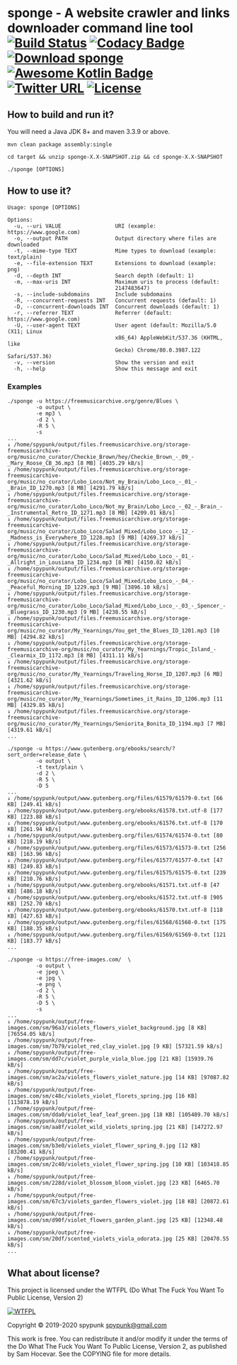 sponge - A website crawler and links downloader command line tool [![Build Status](https://travis-ci.org/spypunk/sponge.svg?branch=master)](https://travis-ci.org/spypunk/sponge) [![Codacy Badge](https://api.codacy.com/project/badge/Grade/d82ffffb736c4d82858a63385a6f900a)](https://www.codacy.com/manual/spypunk/sponge?utm_source=github.com&amp;utm_medium=referral&amp;utm_content=spypunk/sponge&amp;utm_campaign=Badge_Grade) [![Download sponge](https://img.shields.io/sourceforge/dt/spypunk-sponge.svg)](https://sourceforge.net/projects/spypunk-sponge/files/latest/download) [![Awesome Kotlin Badge](https://kotlin.link/awesome-kotlin.svg)](https://github.com/KotlinBy/awesome-kotlin) [![Twitter URL](https://img.shields.io/twitter/url/https/twitter.com/fold_left.svg?style=social&label=Follow)](https://twitter.com/spypunkk) [![License](http://www.wtfpl.net/wp-content/uploads/2012/12/wtfpl-badge-4.png)](http://www.wtfpl.net/)
===
## How to build and run it?
You will need a Java JDK 8+ and maven 3.3.9 or above.
~~~
mvn clean package assembly:single

cd target && unzip sponge-X.X-SNAPSHOT.zip && cd sponge-X.X-SNAPSHOT

./sponge [OPTIONS]
~~~
## How to use it?
~~~
Usage: sponge [OPTIONS]

Options:
  -u, --uri VALUE                 URI (example: https://www.google.com)
  -o, --output PATH               Output directory where files are downloaded
  -t, --mime-type TEXT            Mime types to download (example: text/plain)
  -e, --file-extension TEXT       Extensions to download (example: png)
  -d, --depth INT                 Search depth (default: 1)
  -m, --max-uris INT              Maximum uris to process (default:
                                  2147483647)
  -s, --include-subdomains        Include subdomains
  -R, --concurrent-requests INT   Concurrent requests (default: 1)
  -D, --concurrent-downloads INT  Concurrent downloads (default: 1)
  -r, --referrer TEXT             Referrer (default: https://www.google.com)
  -U, --user-agent TEXT           User agent (default: Mozilla/5.0 (X11; Linux
                                  x86_64) AppleWebKit/537.36 (KHTML, like
                                  Gecko) Chrome/80.0.3987.122 Safari/537.36)
  -v, --version                   Show the version and exit
  -h, --help                      Show this message and exit
~~~
### Examples
~~~
./sponge -u https://freemusicarchive.org/genre/Blues \
         -o output \
         -e mp3 \
         -d 2 \
         -R 5 \
         -s
...
↓ /home/spypunk/output/files.freemusicarchive.org/storage-freemusicarchive-org/music/no_curator/Checkie_Brown/hey/Checkie_Brown_-_09_-_Mary_Roose_CB_36.mp3 [8 MB] [4035.29 kB/s]
↓ /home/spypunk/output/files.freemusicarchive.org/storage-freemusicarchive-org/music/no_curator/Lobo_Loco/Not_my_Brain/Lobo_Loco_-_01_-_Brain_ID_1270.mp3 [8 MB] [4291.79 kB/s]
↓ /home/spypunk/output/files.freemusicarchive.org/storage-freemusicarchive-org/music/no_curator/Lobo_Loco/Not_my_Brain/Lobo_Loco_-_02_-_Brain_-_Instrumental_Retro_ID_1271.mp3 [8 MB] [4209.01 kB/s]
↓ /home/spypunk/output/files.freemusicarchive.org/storage-freemusicarchive-org/music/no_curator/Lobo_Loco/Salad_Mixed/Lobo_Loco_-_12_-_Madness_is_Everywhere_ID_1228.mp3 [9 MB] [4269.37 kB/s]
↓ /home/spypunk/output/files.freemusicarchive.org/storage-freemusicarchive-org/music/no_curator/Lobo_Loco/Salad_Mixed/Lobo_Loco_-_01_-_Allright_in_Lousiana_ID_1234.mp3 [8 MB] [4150.02 kB/s]
↓ /home/spypunk/output/files.freemusicarchive.org/storage-freemusicarchive-org/music/no_curator/Lobo_Loco/Salad_Mixed/Lobo_Loco_-_04_-_Peaceful_Morning_ID_1229.mp3 [9 MB] [3896.10 kB/s]
↓ /home/spypunk/output/files.freemusicarchive.org/storage-freemusicarchive-org/music/no_curator/Lobo_Loco/Salad_Mixed/Lobo_Loco_-_03_-_Spencer_-_Bluegrass_ID_1230.mp3 [9 MB] [4238.55 kB/s]
↓ /home/spypunk/output/files.freemusicarchive.org/storage-freemusicarchive-org/music/no_curator/My_Yearnings/You_get_the_Blues_ID_1201.mp3 [10 MB] [4294.82 kB/s]
↓ /home/spypunk/output/files.freemusicarchive.org/storage-freemusicarchive-org/music/no_curator/My_Yearnings/Tropic_Island_-_Clearmix_ID_1172.mp3 [8 MB] [4311.11 kB/s]
↓ /home/spypunk/output/files.freemusicarchive.org/storage-freemusicarchive-org/music/no_curator/My_Yearnings/Traveling_Horse_ID_1207.mp3 [6 MB] [4321.62 kB/s]
↓ /home/spypunk/output/files.freemusicarchive.org/storage-freemusicarchive-org/music/no_curator/My_Yearnings/Sometimes_it_Rains_ID_1206.mp3 [11 MB] [4329.85 kB/s]
↓ /home/spypunk/output/files.freemusicarchive.org/storage-freemusicarchive-org/music/no_curator/My_Yearnings/Seniorita_Bonita_ID_1194.mp3 [7 MB] [4319.61 kB/s]
...
~~~
~~~
./sponge -u https://www.gutenberg.org/ebooks/search/?sort_order=release_date \
         -o output \
         -t text/plain \
         -d 2 \
         -R 5 \
         -D 5
...
↓ /home/spypunk/output/www.gutenberg.org/files/61579/61579-0.txt [66 KB] [249.41 kB/s]
↓ /home/spypunk/output/www.gutenberg.org/ebooks/61578.txt.utf-8 [177 KB] [223.88 kB/s]
↓ /home/spypunk/output/www.gutenberg.org/ebooks/61576.txt.utf-8 [170 KB] [261.94 kB/s]
↓ /home/spypunk/output/www.gutenberg.org/files/61574/61574-0.txt [80 KB] [218.19 kB/s]
↓ /home/spypunk/output/www.gutenberg.org/files/61573/61573-0.txt [256 KB] [163.96 kB/s]
↓ /home/spypunk/output/www.gutenberg.org/files/61577/61577-0.txt [47 KB] [249.83 kB/s]
↓ /home/spypunk/output/www.gutenberg.org/files/61575/61575-0.txt [239 KB] [210.76 kB/s]
↓ /home/spypunk/output/www.gutenberg.org/ebooks/61571.txt.utf-8 [47 KB] [486.18 kB/s]
↓ /home/spypunk/output/www.gutenberg.org/ebooks/61572.txt.utf-8 [905 KB] [252.70 kB/s]
↓ /home/spypunk/output/www.gutenberg.org/ebooks/61570.txt.utf-8 [118 KB] [427.63 kB/s]
↓ /home/spypunk/output/www.gutenberg.org/files/61568/61568-0.txt [175 KB] [188.35 kB/s]
↓ /home/spypunk/output/www.gutenberg.org/files/61569/61569-0.txt [121 KB] [183.77 kB/s]
...
~~~
~~~
./sponge -u https://free-images.com/  \
         -o output \
         -e jpeg \
         -e jpg \
         -e png \
         -d 2 \
         -R 5 \
         -D 5 \
         -s
...
↓ /home/spypunk/output/free-images.com/sm/96a3/violets_flowers_violet_background.jpg [8 KB] [76554.05 kB/s]
↓ /home/spypunk/output/free-images.com/sm/7b79/violet_red_clay_violet.jpg [9 KB] [57321.59 kB/s]
↓ /home/spypunk/output/free-images.com/sm/dd7c/violet_purple_viola_blue.jpg [21 KB] [15939.76 kB/s]
↓ /home/spypunk/output/free-images.com/sm/ac2a/violets_flowers_violet_nature.jpg [14 KB] [97087.82 kB/s]
↓ /home/spypunk/output/free-images.com/sm/c48c/violets_violet_florets_spring.jpg [16 KB] [113878.19 kB/s]
↓ /home/spypunk/output/free-images.com/sm/dda0/violet_leaf_leaf_green.jpg [18 KB] [105489.70 kB/s]
↓ /home/spypunk/output/free-images.com/sm/aa8f/violet_wild_violets_spring.jpg [21 KB] [147272.97 kB/s]
↓ /home/spypunk/output/free-images.com/sm/b3e0/violets_violet_flower_spring_0.jpg [12 KB] [83200.41 kB/s]
↓ /home/spypunk/output/free-images.com/sm/2c40/violets_violet_flower_spring.jpg [10 KB] [103418.85 kB/s]
↓ /home/spypunk/output/free-images.com/sm/228d/violet_blossom_bloom_violet.jpg [23 KB] [6465.70 kB/s]
↓ /home/spypunk/output/free-images.com/sm/67c3/violets_garden_flowers_violet.jpg [18 KB] [20872.61 kB/s]
↓ /home/spypunk/output/free-images.com/sm/d90f/violet_flowers_garden_plant.jpg [25 KB] [12348.48 kB/s]
↓ /home/spypunk/output/free-images.com/sm/20df/scented_violets_viola_odorata.jpg [25 KB] [20470.55 kB/s]
...
~~~
## What about license?
This project is licensed under the WTFPL (Do What The Fuck You Want To Public License, Version 2)

[![WTFPL](http://www.wtfpl.net/wp-content/uploads/2012/12/logo-160x116.png)](http://www.wtfpl.net/)

Copyright © 2019-2020 spypunk [spypunk@gmail.com](mailto:spypunk@gmail.com)

This work is free. You can redistribute it and/or modify it under the terms of the Do What The Fuck You Want To Public License, Version 2, as published by Sam Hocevar. See the COPYING file for more details.
